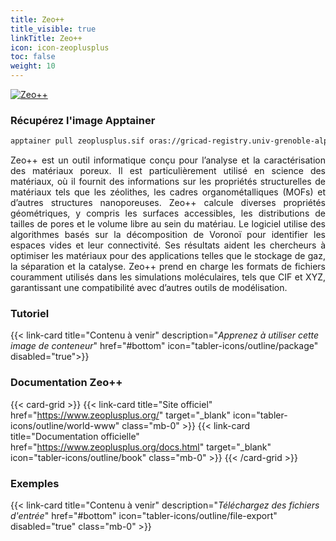 ```yaml
---
title: Zeo++
title_visible: true
linkTitle: Zeo++
icon: icon-zeoplusplus
toc: false
weight: 10
---
```


<a href="https://www.zeoplusplus.org/" target="_blank" class="codes-pages-top-logo">
    <img alt="Zeo++" class="logo-zeoplusplus">
</a>

### Récupérez l'image Apptainer

```bash
apptainer pull zeoplusplus.sif oras://gricad-registry.univ-grenoble-alpes.fr/diamond/apptainer/apptainer-singularity-projects/zeoplusplus.sif:latest
```

<div align="justify">

Zeo++ est un outil informatique conçu pour l’analyse et la caractérisation des matériaux poreux. Il est particulièrement utilisé en science des matériaux, où il fournit des informations sur les propriétés structurelles de matériaux tels que les zéolithes, les cadres organométalliques (MOFs) et d’autres structures nanoporeuses. Zeo++ calcule diverses propriétés géométriques, y compris les surfaces accessibles, les distributions de tailles de pores et le volume libre au sein du matériau. Le logiciel utilise des algorithmes basés sur la décomposition de Voronoï pour identifier les espaces vides et leur connectivité. Ses résultats aident les chercheurs à optimiser les matériaux pour des applications telles que le stockage de gaz, la séparation et la catalyse. Zeo++ prend en charge les formats de fichiers couramment utilisés dans les simulations moléculaires, tels que CIF et XYZ, garantissant une compatibilité avec d’autres outils de modélisation.

</div>

<h3 class="mb-1">Tutoriel</h3>

{{< link-card title="Contenu à venir" description="<i>Apprenez à utiliser cette image de conteneur</i>" href="#bottom" icon="tabler-icons/outline/package" disabled="true">}}

<h3 class="mb-1 mt-3">Documentation Zeo++</h3>

{{< card-grid >}}
{{< link-card title="Site officiel" href="https://www.zeoplusplus.org/" target="_blank" icon="tabler-icons/outline/world-www" class="mb-0" >}}
{{< link-card title="Documentation officielle" href="https://www.zeoplusplus.org/docs.html" target="_blank" icon="tabler-icons/outline/book" class="mb-0" >}}
{{< /card-grid >}}

<h3 class="mb-1 mt-3">Exemples</h3>

{{< link-card title="Contenu à venir" description="<i>Téléchargez des fichiers d'entrée</i>" href="#bottom" icon="tabler-icons/outline/file-export" disabled="true" class="mb-0" >}}
